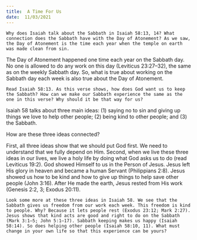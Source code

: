 ```yaml
---
title:  A Time For Us 
date:  11/03/2021
---
```


`Why does Isaiah talk about the Sabbath in Isaiah 58:13, 14? What connection does the Sabbath have with the Day of Atonement? As we saw, the Day of Atonement is the time each year when the temple on earth was made clean from sin.`

The Day of Atonement happened one time each year on the Sabbath day. No one is allowed to do any work on this day (Leviticus 23:27–32), the same as on the weekly Sabbath day. So, what is true about working on the Sabbath day each week is also true about the Day of Atonement.

`Read Isaiah 58:13. As this verse shows, how does God want us to keep the Sabbath? How can we make our Sabbath experience the same as the one in this verse? Why should it be that way for us?`

Isaiah 58 talks about three main ideas: (1) saying no to sin and giving up things we love to help other people; (2) being kind to other people; and (3) the Sabbath.

How are these three ideas connected?

First, all three ideas show that we should put God first. We need to understand that we fully depend on Him. Second, when we live these three ideas in our lives, we live a holy life by doing what God asks us to do (read Leviticus 19:2). God showed Himself to us in the Person of Jesus. Jesus left His glory in heaven and became a human Servant (Philippians 2:8). Jesus showed us how to be kind and how to give up things to help save other people (John 3:16). After He made the earth, Jesus rested from His work (Genesis 2:2, 3; Exodus 20:11).

`Look some more at these three ideas in Isaiah 58. We see that the Sabbath gives us freedom from our work each week. This freedom is kind to people. Why? Because it lets people rest (Exodus 23:12; Mark 2:27). Jesus shows that kind acts are good and right to do on the Sabbath (Mark 3:1–5; John 5:1–17). Sabbath keeping makes us happy (Isaiah 58:14). So does helping other people (Isaiah 58:10, 11). What must change in your own life so that this experience can be yours?`